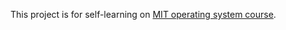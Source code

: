 This project is for self-learning on [MIT operating system course](http://pdos.csail.mit.edu/6.828/2014/).

